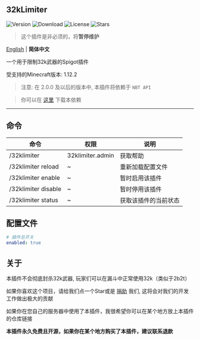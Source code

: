 32kLimiter
---
![Version](https://img.shields.io/github/v/release/GuangChen2333/32kLimiter)
![Download](https://img.shields.io/github/downloads/GuangChen2333/32kLimiter/total)
![License](https://img.shields.io/github/license/GuangChen2333/32kLimiter)
![Stars](https://img.shields.io/github/stars/GuangChen2333/32kLimiter)

> 这个插件是非必须的，将**暂停维护**

[English](https://github.com/GuangChen2333/32kLimiter/blob/master/README.md) | **简体中文**

一个用于限制32k武器的Spigot插件

受支持的Minecraft版本: 1.12.2

> 注意: 在 2.0.0 及以后的版本中, 本插件将依赖于 `NBT API`

> 你可以在 [这里](https://www.spigotmc.org/resources/nbt-api.7939/) 下载本依赖
---

## 命令

| 命令                  | 权限               | 说明         |
|---------------------|------------------|------------|
| /32klimiter         | 32klimiter.admin | 获取帮助       |
| /32klimiter reload  | ~                | 重新加载配置文件   |
| /32klimiter enable  | ~                | 暂时启用该插件    |
| /32klimiter disable | ~                | 暂时停用该插件    |
| /32klimiter status  | ~                | 获取该插件的当前状态 |

## 配置文件

```yaml
# 插件总开关
enabled: true
```

## 关于

本插件不会彻底封杀32k武器, 玩家们可以在漏斗中正常使用32k（类似于2b2t）

如果你喜欢这个项目，请给我们点一个Star或是 [捐助](https://afdian.net/@GuangChen2333) 我们, 这将会对我们的开发工作做出极大的贡献

如果你在您自己的服务器中使用了本插件，我很希望你可以在某个地方放上本插件的仓库链接

**本插件永久免费且开源，如果你在某个地方购买了本插件，建议联系退款**
